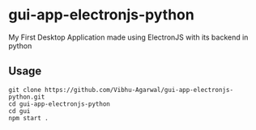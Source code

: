 # gui-app-electronjs-python
My First Desktop Application made using ElectronJS with its backend in python

## Usage
```
git clone https://github.com/Vibhu-Agarwal/gui-app-electronjs-python.git
cd gui-app-electronjs-python
cd gui
npm start .
```
